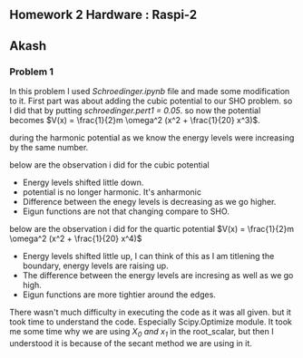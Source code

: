 ## Homework 2  Hardware : Raspi-2
## Akash

### Problem 1

In this problem I used *Schroedinger.ipynb* file and made some modification to it. First part was about adding the cubic potential to our SHO problem. so I did that by putting *schroedinger.pert1 = 0.05*. so now the potential becomes $V(x) = \frac{1}{2}m \omega^2 (x^2 + \frac{1}{20} x^3)$.

during the harmonic potential as we know the energy levels were increasing by the same number.

below are the observation i did for the cubic potential

* Energy levels shifted little down.
* potential is no longer harmonic. It's anharmonic
* Difference  between the enegy levels is decreasing as we go higher.
* Eigun functions are not that changing compare to SHO.

below are the observation i did for the quartic potential $V(x) = \frac{1}{2}m \omega^2 (x^2 + \frac{1}{20} x^4)$

* Energy levels shifted little up, I can think of this as I am titlening the boundary, energy levels are raising up. 
* The difference between the energy levels are incresing as well as we go high.  
* Eigun functions are more tightier around the edges. 

There wasn't much difficulty in executing the code as it was all given. but it took time to understand the code. Especially Scipy.Optimize module. It took me some time why we are using *$X_0$ and $x_1$* in the root_scalar, but then I understood it is because of the secant method we are using in it. 